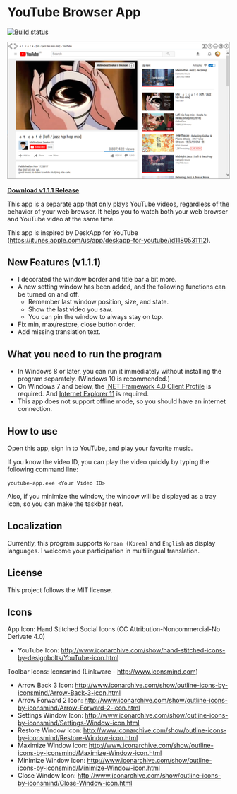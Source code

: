 # YouTube Browser App

[![Build status](https://ci.appveyor.com/api/projects/status/0593n4i609cfjedu?svg=true)](https://ci.appveyor.com/project/rkttu/youtubebrowserapp)

![Image of YouTube Browser App](screenshot.png)

**[Download v1.1.1 Release](https://github.com/rkttu/YouTubeBrowserApp/releases/tag/1.1.1)**

This app is a separate app that only plays YouTube videos, regardless of the behavior of your web browser. It helps you to watch both your web browser and YouTube video at the same time.

This app is inspired by DeskApp for YouTube (https://itunes.apple.com/us/app/deskapp-for-youtube/id1180531112).

## New Features (v1.1.1)

* I decorated the window border and title bar a bit more.
* A new setting window has been added, and the following functions can be turned on and off.
  * Remember last window position, size, and state.
  * Show the last video you saw.
  * You can pin the window to always stay on top.
* Fix min, max/restore, close button order.
* Add missing translation text.

## What you need to run the program

* In Windows 8 or later, you can run it immediately without installing the program separately. (Windows 10 is recommended.)
* On Windows 7 and below, the [.NET Framework 4.0 Client Profile](https://www.microsoft.com/en-us/download/details.aspx?id=17113) is required. And [Internet Explorer 11](https://www.microsoft.com/en-us/download/Internet-Explorer-11-for-Windows-7-details.aspx) is required.
* This app does not support offline mode, so you should have an internet connection.

## How to use

Open this app, sign in to YouTube, and play your favorite music.

If you know the video ID, you can play the video quickly by typing the following command line:

```
youtube-app.exe <Your Video ID>
```

Also, if you minimize the window, the window will be displayed as a tray icon, so you can make the taskbar neat.

## Localization

Currently, this program supports `Korean (Korea)` and `English` as display languages. I welcome your participation in multilingual translation.

## License

This project follows the MIT license.

## Icons

App Icon: Hand Stitched Social Icons (CC Attribution-Noncommercial-No Derivate 4.0)
- YouTube Icon: http://www.iconarchive.com/show/hand-stitched-icons-by-designbolts/YouTube-icon.html

Toolbar Icons: Iconsmind (Linkware - http://www.iconsmind.com)
- Arrow Back 3 Icon: http://www.iconarchive.com/show/outline-icons-by-iconsmind/Arrow-Back-3-icon.html
- Arrow Forward 2 Icon: http://www.iconarchive.com/show/outline-icons-by-iconsmind/Arrow-Forward-2-icon.html	
- Settings Window Icon: http://www.iconarchive.com/show/outline-icons-by-iconsmind/Settings-Window-icon.html
- Restore Window Icon: http://www.iconarchive.com/show/outline-icons-by-iconsmind/Restore-Window-icon.html
- Maximize Window Icon: http://www.iconarchive.com/show/outline-icons-by-iconsmind/Maximize-Window-icon.html
- Minimize Window Icon: http://www.iconarchive.com/show/outline-icons-by-iconsmind/Minimize-Window-icon.html
- Close Window Icon: http://www.iconarchive.com/show/outline-icons-by-iconsmind/Close-Window-icon.html
